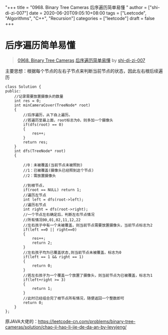 "+++
title = "0968. Binary Tree Cameras 后序遍历简单易懂 "
author = ["shi-di-zi-007"]
date = 2020-06-20T09:05:10+08:00
tags = ["Leetcode", "Algorithms", "C++", "Recursion"]
categories = ["leetcode"]
draft = false
+++

# 后序遍历简单易懂

> [0968. Binary Tree Cameras](https://leetcode-cn.com/problems/binary-tree-cameras/)
> [后序遍历简单易懂](https://leetcode-cn.com/problems/binary-tree-cameras/solution/hou-xu-bian-li-jian-dan-yi-dong-by-shi-di-zi-007/) by [shi-di-zi-007](https://leetcode-cn.com/u/shi-di-zi-007/)


主要思想：根据每个节点的左右子节点来判断当前节点的状态，因此左右根后续遍历
```
class Solution {
public:
    //记录需要放置摄像头的数量
    int res = 0;
    int minCameraCover(TreeNode* root) 
    {
        //后序遍历，从下自上遍历。
        //若遍历至最上面，root标志为0，则多加一个摄像头
        if(dfs(root) == 0)
        {
            res++;  
        }
        return res;
    }
    int dfs(TreeNode* root)
    {

        //0：未被覆盖(当前节点未被照到)
        //1：已被覆盖(摄像头已经照到这个节点)
        //2：需放置摄像头

        //到根节点，
        if(root == NULL) return 1;
        //遍历左节点
        int left = dfs(root->left);
        //遍历右节点
        int right = dfs(root->right);
        //一个节点左右确定后，判断左右节点情况
        //所有情况00,01,02,11,12,22
        //左右孩子中有一个未被覆盖，则当前节点需要放置摄像头，当前节点标志为2
        if(left ==0 || right==0)
        {
            res++;
            return 2;
        }
        //左右孩子均为已覆盖状态,则当前节点未被覆盖，标志为0
        if(left == 1 && right == 1)
        {
            return 0;
        }
        //若左右孩子为一个覆盖一个放置了摄像头，则当前节点为已被覆盖，标志为1
        if(left+right >= 3)
        {
            return 1;
        }
        //此时已经组合完了根节点所有情况，随便返回一个整数即可
        return 0;
    }
};
```




















原JAVA大佬的：https://leetcode-cn.com/problems/binary-tree-cameras/solution/chao-ji-hao-li-jie-de-da-an-by-levyjeng/